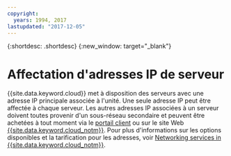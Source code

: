 ```yaml
---
copyright:
  years: 1994, 2017
lastupdated: "2017-12-05"
---
```


{:shortdesc: .shortdesc}
{:new_window: target="_blank"}

# Affectation d'adresses IP de serveur

{{site.data.keyword.cloud}} met à disposition des serveurs avec une adresse IP principale associée à l'unité. Une seule adresse IP peut être affectée à chaque serveur. Les autres adresses IP associées à un serveur doivent toutes provenir d'un sous-réseau secondaire et peuvent être achetées à tout moment via le [portail client](https://control.softlayer.com) ou sur le site Web [{{site.data.keyword.cloud_notm}}](www.ibm.com/cloud). Pour plus d'informations sur les options disponibles et la tarification pour les adresses, voir [Networking services in {{site.data.keyword.cloud_notm}}](https://www.ibm.com/cloud/network).
